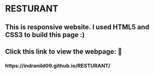 # RESTURANT

 <h2>This is responsive website. I used HTML5 and CSS3 to build this page :)</h2>

<h2>Click this link to view the webpage: 🙂 </h2>
<h3>https://indranild09.github.io/RESTURANT/</h3>

